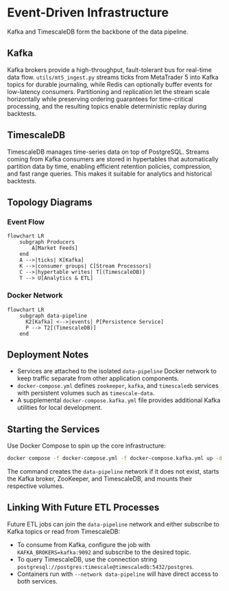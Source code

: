 # Event-Driven Infrastructure

Kafka and TimescaleDB form the backbone of the data pipeline.

## Kafka
Kafka brokers provide a high-throughput, fault-tolerant bus for real-time data flow. `utils/mt5_ingest.py` streams ticks from MetaTrader 5 into Kafka topics for durable journaling, while Redis can optionally buffer events for low-latency consumers. Partitioning and replication let the stream scale horizontally while preserving ordering guarantees for time-critical processing, and the resulting topics enable deterministic replay during backtests.

## TimescaleDB
TimescaleDB manages time-series data on top of PostgreSQL. Streams coming from Kafka consumers are stored in hypertables that automatically partition data by time, enabling efficient retention policies, compression, and fast range queries. This makes it suitable for analytics and historical backtests.

## Topology Diagrams

### Event Flow
```mermaid
flowchart LR
    subgraph Producers
        A[Market Feeds]
    end
    A -->|ticks| K[Kafka]
    K -->|consumer groups| C[Stream Processors]
    C -->|hypertable writes| T[(TimescaleDB)]
    T --> U[Analytics & ETL]
```

### Docker Network
```mermaid
flowchart LR
    subgraph data-pipeline
      K2[Kafka] <-->|events| P[Persistence Service]
      P --> T2[(TimescaleDB)]
    end
```

## Deployment Notes
- Services are attached to the isolated `data-pipeline` Docker network to keep traffic separate from other application components.
- `docker-compose.yml` defines `zookeeper`, `kafka`, and `timescaledb` services with persistent volumes such as `timescale-data`.
- A supplemental `docker-compose.kafka.yml` file provides additional Kafka utilities for local development.

## Starting the Services
Use Docker Compose to spin up the core infrastructure:

```bash
docker compose -f docker-compose.yml -f docker-compose.kafka.yml up -d kafka timescaledb
```

The command creates the `data-pipeline` network if it does not exist, starts the Kafka broker, ZooKeeper, and TimescaleDB, and mounts their respective volumes.

## Linking With Future ETL Processes
Future ETL jobs can join the `data-pipeline` network and either subscribe to Kafka topics or read from TimescaleDB:

- To consume from Kafka, configure the job with `KAFKA_BROKERS=kafka:9092` and subscribe to the desired topic.
- To query TimescaleDB, use the connection string `postgresql://postgres:timescale@timescaledb:5432/postgres`.
- Containers run with `--network data-pipeline` will have direct access to both services.
